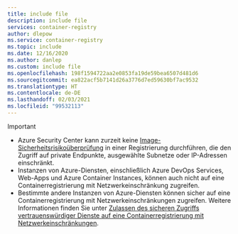```yaml
---
title: include file
description: include file
services: container-registry
author: dlepow
ms.service: container-registry
ms.topic: include
ms.date: 12/16/2020
ms.author: danlep
ms.custom: include file
ms.openlocfilehash: 198f1594722aa2e0853fa19de59bea6507d481d6
ms.sourcegitcommit: ea822acf5b7141d26a3776d7ed59630bf7ac9532
ms.translationtype: HT
ms.contentlocale: de-DE
ms.lasthandoff: 02/03/2021
ms.locfileid: "99532113"
---
```

> [!IMPORTANT]
> * Azure Security Center kann zurzeit keine [Image-Sicherheitsrisikoüberprüfung](../articles/security-center/defender-for-container-registries-introduction.md?bc=%2fazure%2fcontainer-registry%2fbreadcrumb%2ftoc.json&toc=%2fazure%2fcontainer-registry%2ftoc.json) in einer Registrierung durchführen, die den Zugriff auf private Endpunkte, ausgewählte Subnetze oder IP-Adressen einschränkt. 
> * Instanzen von Azure-Diensten, einschließlich Azure DevOps Services, Web-Apps und Azure Container Instances, können auch nicht auf eine Containerregistrierung mit Netzwerkeinschränkung zugreifen. 
> * Bestimmte andere Instanzen von Azure-Diensten können sicher auf eine Containerregistrierung mit Netzwerkeinschränkungen zugreifen. Weitere Informationen finden Sie unter [Zulassen des sicheren Zugriffs vertrauenswürdiger Dienste auf eine Containerregistrierung mit Netzwerkeinschränkungen](../articles/container-registry/allow-access-trusted-services.md).
